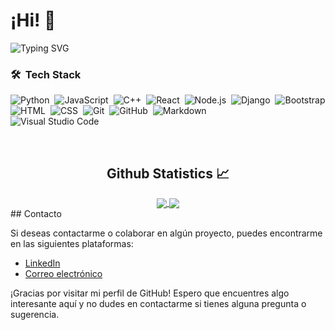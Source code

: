 # ¡Hi! 👋

![Typing SVG](https://readme-typing-svg.herokuapp.com/?color=1092F7FF&size=35&center=true&vCenter=true&width=1000&lines=Hi,+I'm+Raul;I'm+a+Full+Stack+JavaScript+Developer;Welcome!+)


### 🛠 &nbsp;Tech Stack

![Python](https://img.shields.io/badge/-Python-0066cc?style=&logo=python)&nbsp;
![JavaScript](https://img.shields.io/badge/-JavaScript-0066cc?style=flat&logo=javascript)&nbsp;
![C++](https://img.shields.io/badge/-C++-0066cc?style=flat&logo=C%2B%2B&logoColor=00599C)&nbsp;
![React](https://img.shields.io/badge/-React-0066cc?style=flat&logo=react)&nbsp;
![Node.js](https://img.shields.io/badge/-Node.js-0066cc?style=flat&logo=node.js)&nbsp;
![Django](https://img.shields.io/badge/-Django-0066cc?style=flat&logo=django&logoColor=092E20)&nbsp;
![Bootstrap](https://img.shields.io/badge/-Bootstrap-0066cc?style=flat&logo=bootstrap&logoColor=563D7C)
![HTML](https://img.shields.io/badge/-HTML-0066cc?style=flat&logo=HTML5)&nbsp;
![CSS](https://img.shields.io/badge/-CSS-0066cc?style=flat&logo=CSS3&logoColor=1572B6)&nbsp;
![Git](https://img.shields.io/badge/-Git-0066cc?style=flat&logo=git)&nbsp;
![GitHub](https://img.shields.io/badge/-GitHub-0066cc?style=flat&logo=github)&nbsp;
![Markdown](https://img.shields.io/badge/-Markdown-0066cc?style=flat&logo=markdown)\
![Visual Studio Code](https://img.shields.io/badge/-Visual%20Studio%20Code-0066cc?style=flat&logo=visual-studio-code&logoColor=007ACC)&nbsp;


<br/>

  <h2 align="center"> Github Statistics 📈 </h2>
  
  <div align="center"> 
     <a href="">
      <img align="center" src="https://github-readme-stats-sigma-five.vercel.app/api?username=RaulAltamirano&show_icons=true&include_all_commits=true&count_private=true&theme=react&line_height=40" />
    </a>
    <a href="">
      <img align="center" src="https://github-readme-stats.vercel.app/api/top-langs/?username=RaulAltamirano&theme=react&line_height=40&hide=css"/>
    </a>
</div

<br/>
## Contacto

Si deseas contactarme o colaborar en algún proyecto, puedes encontrarme en las siguientes plataformas:

- [LinkedIn](https://www.linkedin.com/in/ra%C3%BAl-altamirano-lozano-954281247/)
- [Correo electrónico](rulomania2011@hotmail.com)

¡Gracias por visitar mi perfil de GitHub! Espero que encuentres algo interesante aquí y no dudes en contactarme si tienes alguna pregunta o sugerencia.
